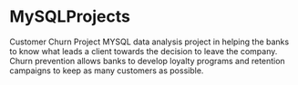 # MySQLProjects
Customer Churn Project
MYSQL data analysis project in helping the banks to know what leads a client towards the decision to leave the company.
Churn prevention allows banks to develop loyalty programs and retention campaigns to keep as many customers as possible.


